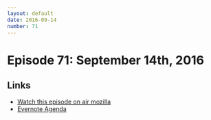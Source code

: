 ```yaml
---
layout: default
date: 2016-09-14
number: 71
---
```


# Episode 71: September 14th, 2016

## Links
* [Watch this episode on air mozilla](https://air.mozilla.org/the-joy-of-coding-episode-71/)
* [Evernote Agenda](https://www.evernote.com/l/AbJoeiLx5QpGAbx5vCaR_UeJaVIID1uo06w)
